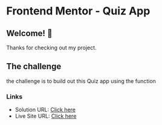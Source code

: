 # Frontend Mentor - Quiz App

## Welcome! 👋

Thanks for checking out my project.

## The challenge

the challenge is to build out this Quiz app using the function

### Links

- Solution URL: [Click here](https://github.com/Vinoth30457/quiz-app.git)
- Live Site URL: [Click here](https://quiet-yeot-cb6fa3.netlify.app)
